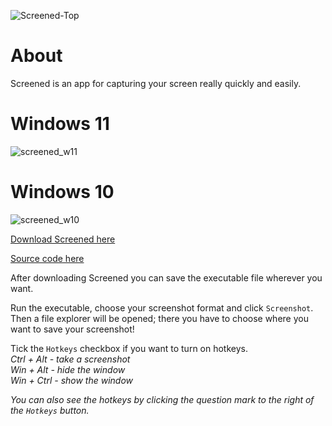 ![Screened-Top](https://user-images.githubusercontent.com/95244851/151676812-3988aba4-a536-42a2-b9db-d84384137526.png)

# About
Screened is an app for capturing your screen really quickly and easily.

# Windows 11
![screened_w11](https://user-images.githubusercontent.com/95244851/149918598-b0c63c74-33da-4bc0-992b-e5dcfc313ce0.PNG)

# Windows 10
![screened_w10](https://user-images.githubusercontent.com/95244851/149918635-02f0e23b-e127-4e41-9806-3f2b6985c176.PNG)


[Download Screened here](https://github.com/k-ulyanov/Screened/releases)

[Source code here](https://github.com/k-ulyanov/Screened/blob/main/Screened.py)

After downloading Screened you can save the executable file wherever you want.

Run the executable, choose your screenshot format and click `Screenshot`. Then a file explorer will be opened; there you have to choose where you want to save your screenshot!

Tick the `Hotkeys` checkbox if you want to turn on hotkeys.\
*Ctrl + Alt - take a screenshot\
Win + Alt - hide the window\
Win + Ctrl - show the window*

*You can also see the hotkeys by clicking the question mark to the right of the `Hotkeys` button.*
